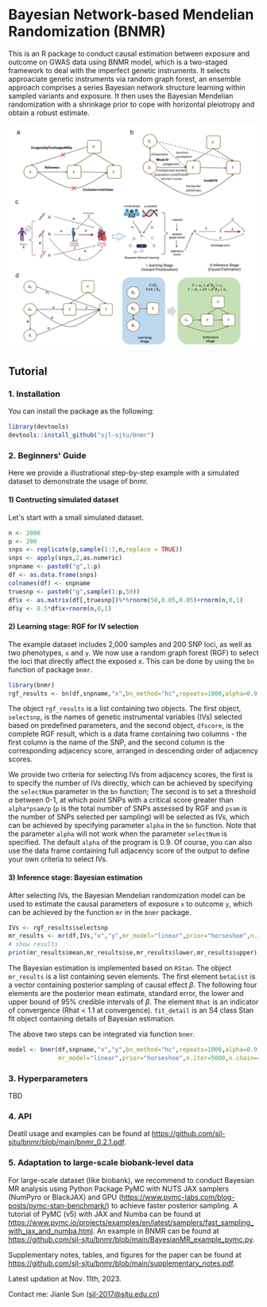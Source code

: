 # Bayesian Network-based Mendelian Randomization (BNMR)
This is an R package to conduct causal estimation between exposure and outcome on GWAS data using BNMR model, which is a two-staged framework to deal with the imperfect genetic instruments. It selects approaciate genetic instruments via random graph forest, an ensemble approach comprises a series Bayesian network structure learning within sampled variants and exposure. It then uses the Bayesian Mendelian randomization with a shrinkage prior to cope with horizontal pleiotropy and obtain a robust estimate. 

![image](https://github.com/sjl-sjtu/bnmr/blob/main/FIG/Fig1.jpg)

## Tutorial
### 1. Installation
You can install the package as the following:
```R
library(devtools)
devtools::install_github("sjl-sjtu/bnmr")
```
### 2. Beginners' Guide
Here we provide a illustrational step-by-step example with a simulated dataset to demonstrate the usage of bnmr.

#### 1) Contructing simulated dataset
Let's start with a small simulated dataset.
```R
n <- 2000
p <- 200
snps <- replicate(p,sample(1:3,n,replace = TRUE))
snps <- apply(snps,2,as.numeric)
snpname <- paste0("g",1:p)
df <- as.data.frame(snps)
colnames(df) <- snpname
truesnp <- paste0("g",sample(1:p,50))
df$x <- as.matrix(df[,truesnp])%*%rnorm(50,0.05,0.05)+rnorm(n,0,1)
df$y <- 0.5*df$x+rnorm(n,0,1)
```

#### 2) Learning stage: RGF for IV selection
The example dataset includes 2,000 samples and 200 SNP loci, as well as two phenotypes, `x` and `y`. We now use a random graph forest (RGF) to select the loci that directly affect the exposed x. This can be done by using the `bn` function of package `bnmr`.
```R
library(bnmr)
rgf_results <- bn(df,snpname,"x",bn_method="hc",repeats=1000,alpha=0.9,nsam=2000,psam=100)
```

The object `rgf_results` is a list containing two objects. The first object, `selectsnp`, is the names of genetic instrumental variables (IVs) selected based on predefined parameters, and the second object, `dfscore`, is the complete RGF result, which is a data frame containing two columns - the first column is the name of the SNP, and the second column is the corresponding adjacency score, arranged in descending order of adjacency scores. 

We provide two criteria for selecting IVs from adjacency scores, the first is to specify the number of IVs directly, which can be achieved by specifying the `selectNum` parameter in the `bn` function; The second is to set a threshold $\alpha$ between 0-1, at which point SNPs with a critical score greater than `alpha*psam/p` (`p` is the total number of SNPs assessed by RGF and `psam` is the number of SNPs selected per sampling) will be selected as IVs, which can be achieved by specifying parameter `alpha` in the `bn` function. Note that the parameter `alpha` will not work when the parameter `selectNum` is specified. The default `alpha` of the program is 0.9. Of course, you can also use the data frame containing full adjacency score of the output to define your own criteria to select IVs.

#### 3) Inference stage: Bayesian estimation
After selecting IVs, the Bayesian Mendelian randomization model can be used to estimate the causal parameters of exposure `x` to outcome `y`, which can be achieved by the function `mr` in the `bnmr` package.
```R
IVs <- rgf_results$selectsnp
mr_results <- mr(df,IVs,"x","y",mr_model="linear",prior="horseshoe",n.iter=5000,n.chain=4)
# show results
print(mr_results$mean,mr_results$se,mr_results$lower,mr_results$upper)
```

The Bayesian estimation is implemented based on `RStan`. The object `mr_results` is a list containing seven elements. The first element `betaList` is a vector containing posterior sampling of causal effect $\beta$. The following four elements are the posterior mean estimate, standard error, the lower and upper bound of 95% credible intervals of $\beta$. The element `Rhat` is an indicator of convergence (Rhat < 1.1 at convergence). `fit_detail` is an S4 class Stan fit object containing details of Bayesian estimation.

The above two steps can be integrated via function `bnmr`.
```R
model <- bnmr(df,snpname,"x","y",bn_method="hc",repeats=1000,alpha=0.9,nsam=2000,psam=100,
              mr_model="linear",prior="horseshoe",n.iter=5000,n.chain=4)
```

### 3. Hyperparameters
TBD

### 4. API
Deatil usage and examples can be found at https://github.com/sjl-sjtu/bnmr/blob/main/bnmr_0.2.1.pdf.

### 5. Adaptation to large-scale biobank-level data
For large-scale dataset (like biobank), we recommend to conduct Bayesian MR analysis using Python Package PyMC with NUTS JAX samplers (NumPyro or BlackJAX) and GPU (https://www.pymc-labs.com/blog-posts/pymc-stan-benchmark/) to achieve faster posterior sampling. A tutorial of PyMC (v5) with JAX and Numba can be found at https://www.pymc.io/projects/examples/en/latest/samplers/fast_sampling_with_jax_and_numba.html. An example in BNMR can be found at https://github.com/sjl-sjtu/bnmr/blob/main/BayesianMR_example_pymc.py.


Supplementary notes, tables, and figures for the paper can be found at https://github.com/sjl-sjtu/bnmr/blob/main/supplementary_notes.pdf.

Latest updation at Nov. 11th, 2023.

Contact me: Jianle Sun (sjl-2017@sjtu.edu.cn)
